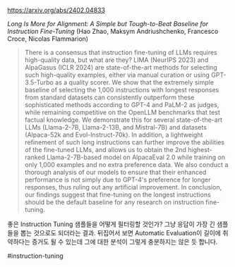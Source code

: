 https://arxiv.org/abs/2402.04833

*Long Is More for Alignment: A Simple but Tough-to-Beat Baseline for Instruction Fine-Tuning* (Hao Zhao, Maksym Andriushchenko, Francesco Croce, Nicolas Flammarion)

> There is a consensus that instruction fine-tuning of LLMs requires high-quality data, but what are they? LIMA (NeurIPS 2023) and AlpaGasus (ICLR 2024) are state-of-the-art methods for selecting such high-quality examples, either via manual curation or using GPT-3.5-Turbo as a quality scorer. We show that the extremely simple baseline of selecting the 1,000 instructions with longest responses from standard datasets can consistently outperform these sophisticated methods according to GPT-4 and PaLM-2 as judges, while remaining competitive on the OpenLLM benchmarks that test factual knowledge. We demonstrate this for several state-of-the-art LLMs (Llama-2-7B, Llama-2-13B, and Mistral-7B) and datasets (Alpaca-52k and Evol-Instruct-70k). In addition, a lightweight refinement of such long instructions can further improve the abilities of the fine-tuned LLMs, and allows us to obtain the 2nd highest-ranked Llama-2-7B-based model on AlpacaEval 2.0 while training on only 1,000 examples and no extra preference data. We also conduct a thorough analysis of our models to ensure that their enhanced performance is not simply due to GPT-4's preference for longer responses, thus ruling out any artificial improvement. In conclusion, our findings suggest that fine-tuning on the longest instructions should be the default baseline for any research on instruction fine-tuning.

좋은 Instruction Tuning 샘플들을 어떻게 필터링할 것인가? 그냥 응답이 가장 긴 샘플들을 뽑는 것으로도 되더라는 결과. 뒤집어서 보면 Automatic Evaluation이 길이에 취약하다는 증거도 될 수 있는데 그에 대한 분석이 그렇게 충분하지는 않은 듯 합니다.

#instruction-tuning 